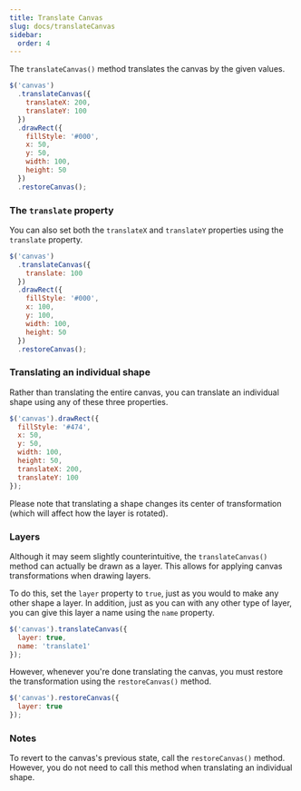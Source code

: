 ```yaml
---
title: Translate Canvas
slug: docs/translateCanvas
sidebar:
  order: 4
---
```


The `translateCanvas()` method translates the canvas by the given values.

```js
$('canvas')
  .translateCanvas({
    translateX: 200,
    translateY: 100
  })
  .drawRect({
    fillStyle: '#000',
    x: 50,
    y: 50,
    width: 100,
    height: 50
  })
  .restoreCanvas();
```

### The `translate` property

You can also set both the `translateX` and `translateY` properties using the `translate` property.

```js
$('canvas')
  .translateCanvas({
    translate: 100
  })
  .drawRect({
    fillStyle: '#000',
    x: 100,
    y: 100,
    width: 100,
    height: 50
  })
  .restoreCanvas();
```

### Translating an individual shape

Rather than translating the entire canvas, you can translate an individual shape using any of these three properties.

```js
$('canvas').drawRect({
  fillStyle: '#474',
  x: 50,
  y: 50,
  width: 100,
  height: 50,
  translateX: 200,
  translateY: 100
});
```

Please note that translating a shape changes its center of transformation (which will affect how the layer is rotated).

### Layers

Although it may seem slightly counterintuitive, the `translateCanvas()` method can actually be drawn as a layer. This allows for applying canvas transformations when drawing layers.

To do this, set the `layer` property to `true`, just as you would to make any other shape a layer. In addition, just as you can with any other type of layer, you can give this layer a name using the `name` property.

```js
$('canvas').translateCanvas({
  layer: true,
  name: 'translate1'
});
```

However, whenever you're done translating the canvas, you must restore the transformation using the `restoreCanvas()` method.

```js
$('canvas').restoreCanvas({
  layer: true
});
```

### Notes

To revert to the canvas's previous state, call the `restoreCanvas()` method. However, you do not need to call this method when translating an individual shape.
